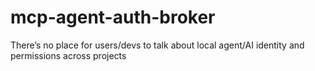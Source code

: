 # mcp-agent-auth-broker
There’s no place for users/devs to talk about local agent/AI identity and permissions across projects
